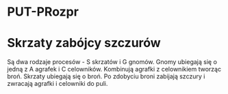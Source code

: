# PUT-PRozpr

<h1>Skrzaty zabójcy szczurów</h1>
Są dwa rodzaje procesów - S skrzatów i G gnomów. Gnomy ubiegają się o jedną z A agrafek i C celowników. Kombinują agrafki z celownikiem tworząc broń. Skrzaty ubiegają się o broń. Po zdobyciu broni zabijają szczury i zwracają agrafki i celowniki do puli.
